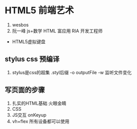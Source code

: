 # HTML5 前端艺术
1. wesbos
2. 阮一峰 js+数学 
HTML 富应用 RIA 开发工程师
- HTML5虚拟键盘
## stylus css 预编译
1. stylus是css的超集 .styl后缀
-o outputFile
-w 监听文件变化
## 写页面的步骤
1. 扎实的HTML基础 火眼金睛
2. CSS
3. JS交互 onKeyup
4. vh+flex 所有设备都可以使用